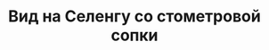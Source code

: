 ---
title: 'Вид на Селенгу со стометровой сопки'
location: ''

tags: [all, fav]
category: across-baikal-2011
---